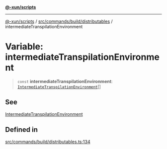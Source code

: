 [**@-xun/scripts**](../../../../../README.md)

***

[@-xun/scripts](../../../../../README.md) / [src/commands/build/distributables](../README.md) / intermediateTranspilationEnvironment

# Variable: intermediateTranspilationEnvironment

> `const` **intermediateTranspilationEnvironment**: [`IntermediateTranspilationEnvironment`](../enumerations/IntermediateTranspilationEnvironment.md)[]

## See

[IntermediateTranspilationEnvironment](../enumerations/IntermediateTranspilationEnvironment.md)

## Defined in

[src/commands/build/distributables.ts:134](https://github.com/Xunnamius/xscripts/blob/f7b55e778c8646134a23d934fd2791d564a72b57/src/commands/build/distributables.ts#L134)
